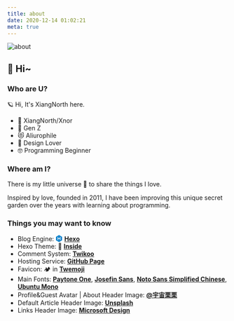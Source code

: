 ```yaml
---
title: about
date: 2020-12-14 01:02:21
meta: true
---
```


![about](images/about.webp)

## 👋 Hi~

### Who are U?

🪐 Hi, It's XiangNorth here.

- 🥰 XiangNorth/Xnor
- 🤖 Gen Z
- 😻 Aliurophile
- 🎨 Design Lover
- 🤓 Programming Beginner

### Where am I?

There is my little universe 🌌 to share the things I love.

Inspired by love, founded in 2011, I have been improving this unique secret garden over the years with learning about programming.

### Things you may want to know

- Blog Engine: <svg xmlns="http://www.w3.org/2000/svg" xmlns:xlink="http://www.w3.org/1999/xlink" aria-hidden="true" role="img" style="vertical-align: -0.125em;" width="16" height="16" preserveAspectRatio="xMidYMid meet" viewBox="0 0 24 24"><path d="M12.02 0L1.596 6.02l-.02 12L11.978 24l10.426-6.02l.02-12zm4.828 17.14l-.96.558l-.969-.574V12.99H9.081v4.15l-.96.558l-.969-.574V6.854l.964-.552l.965.563v4.145h5.838V6.86l.965-.552l.964.563z" fill="#0e83cd"/></svg> [**Hexo**](https://hexo.io)
- Hexo Theme: 🌈 [**Inside**](https://github.com/ikeq/hexo-theme-inside)
- Comment System: <i class="fas fa-comment" style="color: #007aff;"></i> [**Twikoo**](https://github.com/imaegoo/twikoo)
- Hosting Service: <i class="fab fa-github-alt" style="color: #52382d;"></i> [**GitHub Page**](https://pages.github.com/)
- Favicon: 🏕️ in <i class="fab fa-twitter" style="color: #1d9bf0;"></i> [**Twemoji**](https://twemoji.twitter.com/)
- Main Fonts: <i class="fas fa-font"></i> [**Paytone One**](https://fonts.google.com/specimen/Paytone+One), [**Josefin Sans**](https://fonts.google.com/specimen/Josefin+Sans), [**Noto Sans Simplified Chinese**](https://fonts.google.com/noto/specimen/Noto+Sans+SC), [**Ubuntu Mono**](https://fonts.google.com/specimen/Ubuntu+Mono)
- Profile&Guest Avatar | About Header Image: <i class="fab fa-weibo" style="color: #d52c2b;"></i> [**@宇宙栗栗**](https://weibo.com/u/5496401896)
- Default Article Header Image: <i class="fab fa-unsplash"></i> [**Unsplash**](https://unsplash.com/)
- Links Header Image: <i class="fab fa-microsoft" style="color: #0074cd;"></i> [**Microsoft Design**](https://medium.com/microsoft-design/emotionality-at-work-398182387adc)

